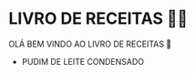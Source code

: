 # LIVRO DE RECEITAS :man_cook:

OLÁ BEM VINDO AO LIVRO DE RECEITAS :cookie:

- PUDIM DE LEITE CONDENSADO